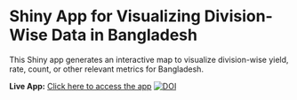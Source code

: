 # Shiny App for Visualizing Division-Wise Data in Bangladesh  
This Shiny app generates an interactive map to visualize division-wise yield, rate, count, or other relevant metrics for Bangladesh. 

**Live App:** [Click here to access the app](https://sanjoykumarroy.shinyapps.io/shinyBDmap/)
[![DOI](https://zenodo.org/badge/DOI/10.5281/zenodo.14805159.svg)](https://doi.org/10.5281/zenodo.14805159)
